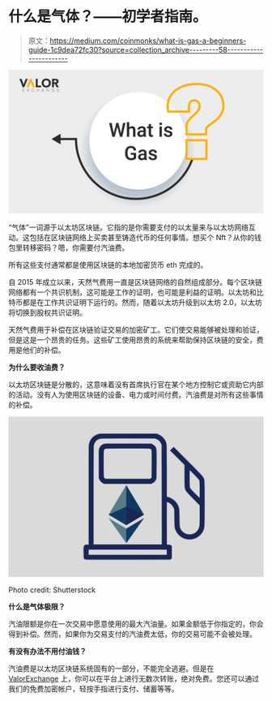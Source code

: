 # 什么是气体？——初学者指南。

> 原文：<https://medium.com/coinmonks/what-is-gas-a-beginners-guide-1c9dea72fc30?source=collection_archive---------58----------------------->

![](img/70a93834d08078bd97f70e2c0e6dbf8a.png)

“气体”一词源于以太坊区块链。它指的是你需要支付的以太量来与以太坊网络互动。这包括在区块链网络上买卖甚至铸造代币的任何事情。想买个 Nft？从你的钱包里转移密码？嗯，你需要付汽油费。

所有这些支付通常都是使用区块链的本地加密货币 eth 完成的。

自 2015 年成立以来，天然气费用一直是区块链网络的自然组成部分。每个区块链网络都有一个共识机制，这可能是工作的证明，也可能是利益的证明。以太坊和比特币都是在工作共识证明下运行的。然而，随着以太坊升级到以太坊 2.0，以太坊将切换到股权共识证明。

天然气费用于补偿在区块链验证交易的加密矿工。它们使交易能够被处理和验证，但是这是一个昂贵的任务。这些矿工使用昂贵的系统来帮助保持区块链的安全，费用是他们的补偿。

**为什么要收油费？**

以太坊区块链是分散的，这意味着没有首席执行官在某个地方控制它或资助它内部的活动。没有人为使用区块链的设备、电力或时间付费。汽油费是对所有这些事情的补偿。

![](img/81aa2d04a14ce71a44b1f32327e04f7a.png)

Photo credit: Shutterstock

**什么是气体极限？**

汽油限额是你在一次交易中愿意使用的最大汽油量。如果金额低于你指定的，你会得到补偿。然而，如果你为交易支付的汽油费太低，你的交易可能不会被处理。

**有没有办法不用付油钱？**

汽油费是以太坊区块链系统固有的一部分，不能完全逃避。但是在 [ValorExchange](https://account.valorexchange.com/signup) 上，你可以在平台上进行无数次转账，绝对免费。您还可以通过我们的免费加密帐户，轻按手指进行支付、储蓄等等。
